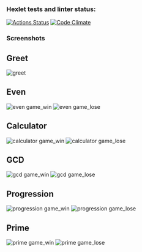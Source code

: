 ### Hexlet tests and linter status:
[![Actions Status](https://github.com/RedGradient/java-project-61/workflows/hexlet-check/badge.svg)](https://github.com/RedGradient/java-project-61/actions)
[![Code Climate](https://codeclimate.com/github/cloudfoundry/membrane.png)](https://codeclimate.com/github/cloudfoundry/membrane)

### Screenshots

## Greet
![greet](app/src/resources/greet.png)

## Even
![even game_win](app/src/resources/even_win.png)
![even game_lose](app/src/resources/even_lose.png)

## Calculator
![calculator game_win](app/src/resources/calculator_win.png)
![calculator game_lose](app/src/resources/calculator_lose.png)

## GCD
![gcd game_win](app/src/resources/gcd_win.png)
![gcd game_lose](app/src/resources/gcd_lose.png)

## Progression
![progression game_win](app/src/resources/progression_win.png)
![progression game_lose](app/src/resources/progression_lose.png)

## Prime
![prime game_win](app/src/resources/prime_win.png)
![prime game_lose](app/src/resources/prime_lose.png)
